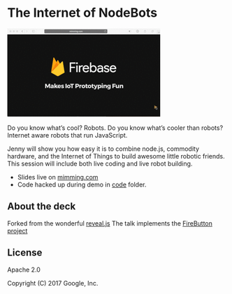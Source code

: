 # The Internet of NodeBots

![gif of slide deck](preview.gif)

Do you know what’s cool? Robots. Do you know what’s cooler than robots? Internet aware robots that run JavaScript. 

Jenny will show you how easy it is to combine node.js, commodity hardware, and the Internet of Things to build awesome little robotic friends. This session will include both live coding and live robot building.

- Slides live on [mimming.com](https://mimming.com/presos/internet-of-nodebots/)
- Code hacked up during demo in [code](./code) folder.

## About the deck

Forked from the wonderful [reveal.js](https://github.com/hakimel/reveal.js)
The talk implements the [FireButton project](https://github.com/mimming/firebutton)

## License

Apache 2.0

Copyright (C) 2017 Google, Inc.
